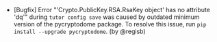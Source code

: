 - [Bugfix] Error "'Crypto.PublicKey.RSA.RsaKey object' has no attribute 'dq'" during `tutor config save` was caused by outdated minimum version of the pycryptodome package. To resolve this issue, run `pip install --upgrade pycryptodome`. (by @regisb)
